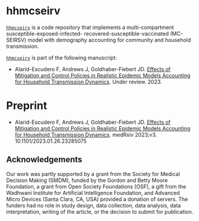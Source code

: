 
<!-- README.md is generated from README.Rmd. Please edit that file -->

# hhmcseirv

[`hhmcseirv`](https://github.com/SC-COSMO/hhmcseirv) is a code
repository that implements a multi-compartment
susceptible-exposed-infected- recovered-susceptible-vaccinated
(MC-SEIRSV) model with demography accounting for community and household
transmission.

[`hhmcseirv`](https://github.com/SC-COSMO/hhmcseirv) is part of the
following manuscript:

- Alarid-Escudero F, Andrews J, Goldhaber-Fiebert JD. [Effects of
  Mitigation and Control Policies in Realistic Epidemic Models
  Accounting for Household Transmission
  Dynamics](https://www.medrxiv.org/content/10.1101/2023.01.26.23285075v2).
  Under review. 2023.

# Preprint

- Alarid-Escudero F, Andrews J, Goldhaber-Fiebert JD. [Effects of
  Mitigation and Control Policies in Realistic Epidemic Models
  Accounting for Household Transmission
  Dynamics](https://www.medrxiv.org/content/10.1101/2023.01.26.23285075v3).
  medRxiv 2023;v3. 10.1101/2023.01.26.23285075

## Acknowledgements

Our work was partly supported by a grant from the Society for Medical
Decision Making (SMDM), funded by the Gordon and Betty Moore Foundation,
a grant from Open Society Foundations (OSF), a gift from the Wadhwani
Institute for Artificial Intelligence Foundation, and Advanced Micro
Devices (Santa Clara, CA, USA) provided a donation of servers. The
funders had no role in study design, data collection, data analysis,
data interpretation, writing of the article, or the decision to submit
for publication.

